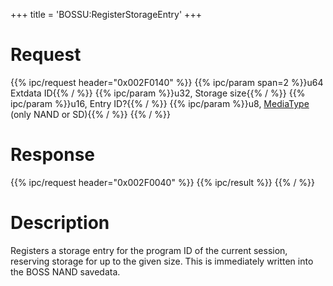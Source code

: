 +++
title = 'BOSSU:RegisterStorageEntry'
+++

# Request

{{% ipc/request header="0x002F0140" %}}
{{% ipc/param span=2 %}}u64 Extdata ID{{% / %}}
{{% ipc/param %}}u32, Storage size{{% / %}}
{{% ipc/param %}}u16, Entry ID?{{% / %}}
{{% ipc/param %}}u8, [MediaType](Filesystem_services#mediatype "wikilink") (only NAND or SD){{% / %}}
{{% / %}}

# Response

{{% ipc/request header="0x002F0040" %}}
{{% ipc/result %}}
{{% / %}}

# Description

Registers a storage entry for the program ID of the current session, reserving storage for up to the given size. This is immediately written into the BOSS NAND savedata.
